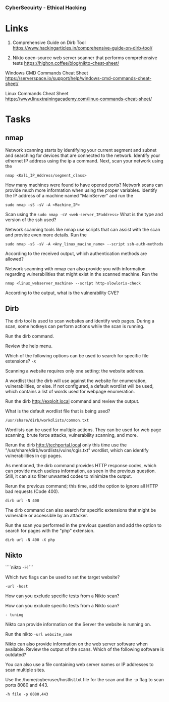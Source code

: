 ### CyberSecuirty - Ethical Hacking

# Links

1. Comprehensive Guide on Dirb Tool
https://www.hackingarticles.in/comprehensive-guide-on-dirb-tool/

2. Nikto open-source web server scanner that performs comprehensive tests
https://highon.coffee/blog/nikto-cheat-sheet/


Windows CMD Commands Cheat Sheet
https://serverspace.io/support/help/windows-cmd-commands-cheat-sheet/

Linux Commands Cheat Sheet
https://www.linuxtrainingacademy.com/linux-commands-cheat-sheet/
# Tasks

## nmap

Network scanning starts by identifying your current segment and subnet and searching for devices that are connected to the network.
Identify your ethernet IP address using the ip a command.
Next, scan your network using the 

```nmap <Kali_IP_Address/segment_class>``` 

How many machines were found to have opened ports?
Network scans can provide much more information when using the proper variables.
Identify the IP address of a machine named "MainServer" and run the 

```sudo nmap -sS -sV -A <Machine_IP>``` 

Scan using the ```sudo nmap -sV <web-server_IPaddress>``` 
What is the type and version of the ssh used?


Network scanning tools like nmap use scripts that can assist with the scan and provide even more details.
Run the 

```sudo nmap -sS -sV -A <Any_linux_macine_name> --script ssh-auth-methods``` 

According to the received output, which authentication methods are allowed?

Network scanning with nmap can also provide you with information regarding vulnerabilities that might exist in the scanned machine.
Run the 

```nmap <linux_webserver_machine> --script http-slowloris-check```

According to the output, what is the vulnerability CVE?


## Dirb

The dirb tool is used to scan websites and identify web pages. During a scan, some hotkeys can perform actions while the scan is running.

Run the dirb command.

Review the help menu.

Which of the following options can be used to search for specific file extensions?    ```-X```

Scanning a website requires only one setting: the website address.

A wordlist that the dirb will use against the website for enumeration, vulnerabilities, or else. If not configured, a default wordlist will be used, which contains a list of words used for webpage enumeration.

Run the dirb http://exploit.local command and review the output.

What is the default wordlist file that is being used?

```/usr/share/dirb/workdlists/common.txt```

Wordlists can be used for multiple actions. They can be used for web page scanning, brute force attacks, vulnerability scanning, and more.

Rerun the dirb http://techportal.local only this time use the "/usr/share/dirb/wordlists/vulns/cgis.txt" wordlist, which can identify vulnerabilities in cgi pages.

As mentioned, the dirb command provides HTTP response codes, which can provide much useless information, as seen in the previous question. Still, it can also filter unwanted codes to minimize the output.

Rerun the previous command; this time, add the option to ignore all HTTP bad requests (Code 400).

```dirb url -N 400```

The dirb command can also search for specific extensions that might be vulnerable or accessible by an attacker.

Run the scan you performed in the previous question and add the option to search for pages with the  "php"  extension.

```dirb url -N 400 -X php``` 


## Nikto

 ````nikto -H ``` 

Which two flags can be used to set the target website?

```-url -host```

How can you exclude specific tests from a Nikto scan? 

How can you exclude specific tests from a Nikto scan? 

```- tuning```

Nikto can provide information on the Server the website is running on.

Run the nikto ```-url website_name ```

Nikto can also provide information on the web server software when available.
Review the output of the scans. Which of the following software is outdated?

You can also use a file containing web server names or IP addresses to scan multiple sites.

Use the /home/cyberuser/hostlist.txt file for the scan and the -p flag to scan ports 8080 and 443.

```-h file -p 8080,443```



